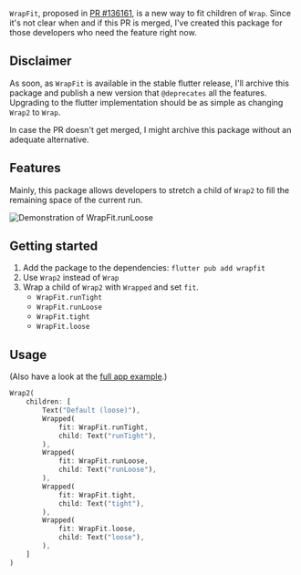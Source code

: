 `WrapFit`, proposed in [PR #136161](https://github.com/flutter/flutter/pull/136161), is a new way to fit children of `Wrap`.
Since it's not clear when and if this PR is merged, I've created this package for those developers who need the feature right now.

## Disclaimer

As soon, as `WrapFit` is available in the stable flutter release, I'll archive this package and publish a new version that `@deprecates` all the features.
Upgrading to the flutter implementation should be as simple as changing `Wrap2` to `Wrap`.

In case the PR doesn't get merged, I might archive this package without an adequate alternative.

## Features

Mainly, this package allows developers to stretch a child of `Wrap2` to fill the remaining space of the current run.

![Demonstration of WrapFit.runLoose](https://github.com/flutter/flutter/assets/45403027/186a2734-5a05-4e24-8933-2046506230aa)

## Getting started

1. Add the package to the dependencies: `flutter pub add wrapfit`
2. Use `Wrap2` instead of `Wrap`
3. Wrap a child of `Wrap2` with `Wrapped` and set `fit`.
   - `WrapFit.runTight`
   - `WrapFit.runLoose` 
   - `WrapFit.tight`
   - `WrapFit.loose`

## Usage

(Also have a look at the [full app example](https://pub.dev/packages/wrapfit/example).)

```dart
Wrap2(
    children: [
        Text("Default (loose)"),
        Wrapped(
            fit: WrapFit.runTight,
            child: Text("runTight"),
        ),
        Wrapped(
            fit: WrapFit.runLoose,
            child: Text("runLoose"),
        ),
        Wrapped(
            fit: WrapFit.tight,
            child: Text("tight"),
        ),
        Wrapped(
            fit: WrapFit.loose,
            child: Text("loose"),
        ),
    ]
)
```